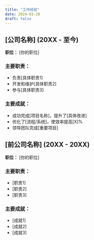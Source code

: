 ```yaml
---
title: "工作经验"
date: 2024-03-20
draft: false
---
```


## [公司名称] (20XX - 至今)
**职位：** [你的职位]

### 主要职责：
- 负责[具体职责1]
- 开发和维护[具体职责2]
- 参与[具体职责3]

### 主要成就：
- 成功完成[项目名称]，提升了[具体改进]
- 优化了[流程/系统]，使效率提高[X]%
- 领导团队完成[重要项目]

## [前公司名称] (20XX - 20XX)
**职位：** [你的职位]

### 主要职责：
- [职责1]
- [职责2]
- [职责3]

### 主要成就：
- [成就1]
- [成就2]
- [成就3]
